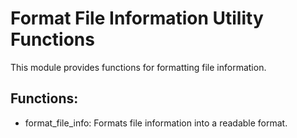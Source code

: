 # Format File Information Utility Functions

This module provides functions for formatting file information.

## Functions:
* format_file_info: Formats file information into a readable format.